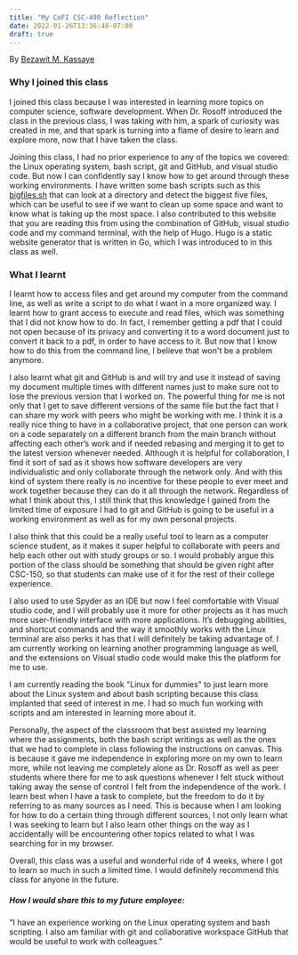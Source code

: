 ```yaml
---
title: "My CoFI CSC-490 Reflection"
date: 2022-01-26T13:36:48-07:00 
draft: true
---
```

By [Bezawit M. Kassaye](https://github.com/BezawitKassaye)

### Why I joined this class 

I joined this class because I was interested in learning more topics on computer science, software development. When Dr. Rosoff introduced the class in the previous class, I was taking with him, a spark of curiosity was created in me, and that spark is turning into a flame of desire to learn and explore more, now that I have taken the class. 

Joining this class, I had no prior experience to any of the topics we covered: the Linux operating system, bash script, git and GitHub, and visual studio code. But now I can confidently say I know how to get around through these working environments. I have written some bash scripts such as this [bigfiles.sh](https://github.com/BezawitKassaye/c490-website/blob/ae7cbb46c130e7b4df25c649ef55c91771c58ce5/content/bigfiles.sh) that can look at a directory and detect the biggest five files, which can be useful to see if we want to clean up some space and want to know what is taking up the most space. I also contributed to this website that you are reading this from using the combination of GitHub, visual studio code and my command terminal, with the help of Hugo. Hugo is a static website generator that is written in Go, which I was introduced to in this class as well. 


### What I learnt

I learnt how to access files and get around my computer from the command line, as well as write a script to do what I want in a more organized way. I learnt how to grant access to execute and read files, which was something that I did not know how to do. In fact, I remember getting a pdf that I could not open because of its privacy and converting it to a word document just to convert it back to a pdf, in order to have access to it. But now that I know how to do this from the command line, I believe that won't be a problem anymore. 

I also learnt what git and GitHub is and will try and use it instead of saving my document multiple times with different names just to make sure not to lose the previous version that I worked on. The powerful thing for me is not only that I get to save different versions of the same file but the fact that I can share my work with peers who might be working with me. I think it is a really nice thing to have in a collaborative project, that one person can work on a code separately on a different branch from the main branch without affecting each other’s work and if needed rebasing and merging it to get to the latest version whenever needed. Although it is helpful for collaboration, I find it sort of sad as it shows how software developers are very individualistic and only collaborate through the network only. And with this kind of system there really is no incentive for these people to ever meet and work together because they can do it all through the network. Regardless of what I think about this, I still think that this knowledge I gained from the limited time of exposure I had to git and GitHub is going to be useful in a working environment as well as for my own personal projects. 

I also think that this could be a really useful tool to learn as a computer science student, as it makes it super helpful to collaborate with peers and help each other out with study groups or so. I would probably argue this portion of the class should be something that should be given right after CSC-150, so that students can make use of it for the rest of their college experience. 

I also used to use Spyder as an IDE but now I feel comfortable with Visual studio code, and I will probably use it more for other projects as it has much more user-friendly interface with more applications. It’s debugging abilities, and shortcut commands and the way it smoothly works with the Linux terminal are also perks it has that I will definitely be taking advantage of. I am currently working on learning another programming language as well, and the extensions on Visual studio code would make this the platform for me to use. 

I am currently reading the book "Linux for dummies" to just learn more about the Linux system and about bash scripting because this class implanted that seed of interest in me. I had so much fun working with scripts and am interested in learning more about it. 

Personally, the aspect of the classroom that best assisted my learning where the assignments, both the bash script writings as well as the ones that we had to complete in class following the instructions on canvas. This is because it gave me independence in exploring more on my own to learn more, while not leaving me completely alone as Dr. Rosoff as well as peer students where there for me to ask questions whenever I felt stuck without taking away the sense of control I felt from the independence of the work. I learn best when I have a task to complete, but the freedom to do it by referring to as many sources as I need. This is because when I am looking for how to do a certain thing through different sources, I not only learn what I was seeking to learn but I also learn other things on the way as I accidentally will be encountering other topics related to what I was searching for in my browser. 

Overall, this class was a useful and wonderful ride of 4 weeks, where I got to learn so much in such a limited time. I would definitely recommend this class for anyone in the future.

##### How I would share this to my future employee: 
"I have an experience working on the Linux operating system and bash scripting. I also am familiar with git and collaborative workspace GitHub that would be useful to work with colleagues." 

